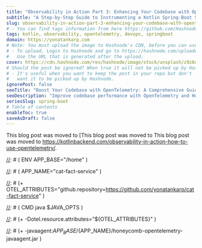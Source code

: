 ```yaml
---
title: "Observability in Action Part 3: Enhancing Your Codebase with OpenTelemetry"
subtitle: "A Step-by-Step Guide to Instrumenting a Kotlin Spring-Boot Service with OpenTelemetry"
slug: observability-in-action-part-3-enhancing-your-codebase-with-opentelemetry
# - You can find tags information from here https://github.com/Hashnode/support/blob/main/misc/tags.json
tags: kotlin, observability, opentelemetry, devops, springboot
domain: https://yonatankarp.com
# Note: You must upload the image to Hashnode's CDN, before you can use it here.
# - To upload, Login to Hashnode and go to https://hashnode.com/uploader
#   Use the URL that is generated after the upload.
cover: https://cdn.hashnode.com/res/hashnode/image/stock/unsplash/z9z6u1rn7sY/upload/64059cfb860d42a549748c2756ca7a5a.jpeg
# Should the post be ignored? When true it will not be picked up by Hashnode.
# - It's useful when you want to keep the post in your repo but don't
#   want it to be picked up by Hashnode.
ignorePost: false
seoTitle: "Boost Your Codebase with OpenTelemetry: A Comprehensive Guide"
seoDescription: "Improve codebase performance with OpenTelemetry and Honeycomb.io, boosting observability, monitoring, and insights for modern applications."
seriesSlug: spring-boot
# Table of contents
enableToc: true
saveAsDraft: false
---
```


This blog post was moved to [This blog post was moved to This blog post was moved to https://kotlinbackend.com/observability-in-action-how-to-use-opentelemetry/.

[//]: # (> **TL;DR:** Enhancing your codebase with OpenTelemetry involves setting up [HoneyComb.io]&#40;http://HoneyComb.io&#41;, integrating the OpenTelemetry SDK and agent, modifying the bootRun task, running the service locally, updating the Dockerfile, and modifying the docker-compose.yml file. This allows you to monitor your service and gain insights into its behavior.)

[//]: # ()
[//]: # (Welcome to my series on Observability in Action. In this series, I explore various aspects of enhancing your codebase with modern observability techniques. If you're new to the series, I highly encourage you to check out our previous articles to gain a comprehensive understanding of the topics covered.)

[//]: # ()
[//]: # (### Series Outline)

[//]: # ()
[//]: # (* [Part 1 - Build Client Library]&#40;https://yonatankarp.com/observability-in-action-part-1-enhancing-your-codebase-with-opentelemetry&#41;)

[//]: # ()
[//]: # (* [Part 2 - Build the Service]&#40;https://yonatankarp.com/observability-in-action-part-2-enhancing-your-codebase-with-opentelemetry&#41;)

[//]: # ()
[//]: # (* [Part 3 - Instrument the Service]&#40;https://yonatankarp.com/observability-in-action-part-3-enhancing-your-codebase-with-opentelemetry&#41; ⬅ You are here)

[//]: # ()
[//]: # (* Part 4 - Integrate the OpenTelemetry Collector)

[//]: # ()
[//]: # ()
[//]: # (All code examples for this series are available on GitHub:)

[//]: # ()
[//]: # (* Code examples related to this service can be found [here]&#40;https://github.com/yonatankarp/cat-fact-service/tree/add-instumentation&#41; on the branch `add-instumentation`.)

[//]: # ()
[//]: # ()
[//]: # (## Introduction to HoneyComb.io)

[//]: # ()
[//]: # (In this article, we'll use [HoneyComb.io]&#40;https://www.honeycomb.io/&#41; as our tracing backend. While there are other tools in the market, some of which can be run on your local machine &#40;e.g., [Jaeger]&#40;https://www.jaegertracing.io/&#41;&#41;, I chose HoneyComb because of their complementary tools that offer improved monitoring of the service and insights into its behavior.)

[//]: # ()
[//]: # (HoneyComb is a cloud-based observability platform that helps developers gain insights into their software systems. They provide tools such as SLA/SLO monitoring, distributed tracing, and real-time log aggregation. This enables us to quickly identify and address problems before they affect users. HoneyComb operates on an event-based data model, which means engineers can explore and analyze data in real-time, drilling down into specific issues to identify the root cause and take corrective action. HoneyComb also offers visualization tools like heatmaps, histograms, and scatter plots, but we won't cover them in this series.)

[//]: # ()
[//]: # (### Setting up HoneyComb.io)

[//]: # ()
[//]: # (You can sign up for a free HoneyComb account that processes up to 20 million events per month, which is more than sufficient for our needs. To create an account, visit [HoneyComb.io]&#40;https://www.honeycomb.io/&#41;, click on the "Start for Free" button, fill in your information, and set up a team.)

[//]: # ()
[//]: # (For this article, we will use the default `test` environment, but you can create additional environments as you see fit.)

[//]: # ()
[//]: # (After setting up, you should land on a page that looks like this:)

[//]: # ()
[//]: # (![]&#40;https://cdn.hashnode.com/res/hashnode/image/upload/v1692958050720/8c6013d6-0577-4ca7-a59d-188058f22fa5.png align="center"&#41;)

[//]: # ()
[//]: # (Next, we'll create a new API key for our service to send data to HoneyComb. To do this, click on `Account` ➡️ `Team settings`. On the following page,)

[//]: # ()
[//]: # (![]&#40;https://cdn.hashnode.com/res/hashnode/image/upload/v1692958068374/3399e8b5-88ef-4ed3-8a01-1a516fe3c26d.png align="center"&#41;)

[//]: # ()
[//]: # (under the `Environments and API Keys` section, click the `Manage` button.)

[//]: # ()
[//]: # (![]&#40;https://cdn.hashnode.com/res/hashnode/image/upload/v1692958100375/2af5d489-fb60-488c-833c-b5638813fbe3.png align="center"&#41;)

[//]: # ()
[//]: # (On the next page, click the `Create API Key` button and name it. For this tutorial, let's call it `local` &#40;indicating local execution&#41;. We want to limit our key's scope to the minimum required, so the key should have only the `Send events` and `Create datasets` permissions.)

[//]: # ()
[//]: # (![]&#40;https://cdn.hashnode.com/res/hashnode/image/upload/v1692958113397/b1682df7-021d-48da-b957-1e3e0c79b5c3.png align="center"&#41;)

[//]: # ()
[//]: # (Once you've made these selections, click the `Save` button. You should now see the key displayed on your screen. We'll use this key later when configuring our service.)

[//]: # ()
[//]: # (## Setting Up Instrumentation)

[//]: # ()
[//]: # (This section will detail how to equip our service with OpenTelemetry, which is the primary focus of this article.)

[//]: # ()
[//]: # (### Prerequisites)

[//]: # ()
[//]: # (To achieve this, we will add the following to our project:)

[//]: # ()
[//]: # (* OpenTelemetry Agent - for automatic tracing)

[//]: # ()
[//]: # (* OpenTelemetry SDK - for manual tracing)

[//]: # ()
[//]: # (* A Gradle task to fetch the OpenTelemetry Java agent before every build)

[//]: # ()
[//]: # (* Configuration of the OpenTelemetry agent within the `bootRun` task for local testing)

[//]: # ()
[//]: # (* Modifications to the `Dockerfile` to integrate the OpenTelemetry agent)

[//]: # ()
[//]: # (* Modifications to the `docker-compose.yml` file to add the OpenTelemetry agent's environmental settings)

[//]: # ()
[//]: # ()
[//]: # (Time to dive in!)

[//]: # ()
[//]: # (![]&#40;https://cdn.hashnode.com/res/hashnode/image/upload/v1692958126625/e23898d8-cdf6-44e4-be9f-774a228ad7f2.gif align="center"&#41;)

[//]: # ()
[//]: # (### Integrating the OpenTelemetry SDK and Agent)

[//]: # ()
[//]: # (First, we'll add the OpenTelemetry SDK and agent dependencies to our project. HoneyComb provides a library that extends the basic functionality of the JVM OpenTelemetry, and we will use it.)

[//]: # ()
[//]: # (#### Dependency Integration)

[//]: # ()
[//]: # (We will start by adding our dependencies within `build.gradle.kts`:)

[//]: # ()
[//]: # (```kotlin)

[//]: # (dependencies {)

[//]: # (  implementation&#40;"io.honeycomb:honeycomb-opentelemetry-sdk:1.5.2"&#41;)

[//]: # (  // We're using compileOnly as we need this dependency only to set the)

[//]: # (  // agent on our docker image and local development)

[//]: # (  compileOnly&#40;"io.honeycomb:honeycomb-opentelemetry-javaagent:1.5.2"&#41;)

[//]: # (})

[//]: # (```)

[//]: # ()
[//]: # (#### Constructing the Gradle Task for the OpenTelemetry Agent)

[//]: # ()
[//]: # (Once we're done, we will create a new Gradle task &#40;called `copyOpenTelemetryAgent`&#41; that will copy the OpenTelemetry agent to the `build/output/libs` directory before each build by making the `build` task depends on it.)

[//]: # ()
[//]: # (```kotlin)

[//]: # (tasks {)

[//]: # (  build {)

[//]: # (    dependsOn&#40;"copyOpenTelemetryAgent"&#41;)

[//]: # (  }    )

[//]: # (    )
[//]: # (  register<Copy>&#40;"copyOpenTelemetryAgent"&#41; {)

[//]: # (    project.delete&#40;)

[//]: # (        fileTree&#40;"${layout.buildDirectory.get&#40;&#41;.asFile}/output/libs"&#41;)

[//]: # (    &#41;)

[//]: # ()
[//]: # (    from&#40;configurations.compileClasspath&#41;)

[//]: # (    into&#40;"${layout.buildDirectory.get&#40;&#41;.asFile}/output/libs"&#41;)

[//]: # (    include&#40;"honeycomb-opentelemetry-javaagent*"&#41;)

[//]: # (    // We want to remove the version from the jar file name for easier)

[//]: # (    // referencing during the service execution)

[//]: # (    rename&#40;"-[1-9]+.[0-9]+.[0-9]+.jar", ".jar"&#41;)

[//]: # (  })

[//]: # (})

[//]: # (```)

[//]: # ()
[//]: # (You can refresh Gradle and see that the new task appears:)

[//]: # ()
[//]: # (![]&#40;https://cdn.hashnode.com/res/hashnode/image/upload/v1692958182938/b84f2de5-2805-4754-8ba2-192662d63282.png align="center"&#41;)

[//]: # ()
[//]: # (We can run the `build` task and see that the OpenTelemetry agent is copied to the `build/output/libs` directory:)

[//]: # ()
[//]: # (![]&#40;https://cdn.hashnode.com/res/hashnode/image/upload/v1692958193898/68864760-9593-4d29-a085-b5422fc60c51.png align="center"&#41;)

[//]: # ()
[//]: # (#### Modifying the `bootRun` Task)

[//]: # ()
[//]: # (Next, we'll update the `bootRun` task to include the OpenTelemetry agent. By doing so, we can run the service locally and have it send data to HoneyComb.)

[//]: # ()
[//]: # (Add the following to the `bootRun` task in your `build.gradle.kts` file:)

[//]: # ()
[//]: # (```kotlin)

[//]: # (tasks {)

[//]: # (    bootRun {)

[//]: # (        environment = mapOf&#40;)

[//]: # (            "HONEYCOMB_API_KEY" to System.getenv&#40;"HONEYCOMB_API_KEY"&#41;,)

[//]: # (            "SERVICE_NAME" to "cat-fact-service",)

[//]: # (            "HONEYCOMB_API_ENDPOINT" to "https://api.honeycomb.io:443",)

[//]: # (            "ENVIRONMENT" to "test",)

[//]: # (        &#41;)

[//]: # ()
[//]: # (        jvmArgs = listOf&#40;)

[//]: # (            "-javaagent:${layout.buildDirectory.get&#40;&#41;.asFile}/output/libs/honeycomb-opentelemetry-javaagent.jar",)

[//]: # (            // Passing static parameter to the collector, in this case - )

[//]: # (            // a reference to the GitHub repository)

[//]: # (            "-Dotel.resource.attributes=github.repository=https://github.com/ForkingGeniuses/cat-fact-service",)

[//]: # (        &#41;)

[//]: # (    })

[//]: # (})

[//]: # (```)

[//]: # ()
[//]: # (Note that to work, this task needs the `HONEYCOMB_API_KEY` environment variable to be set with the API key we created earlier. Moreover, currently, we're calling the HoneyComb API directly, so we need to set the `HONEYCOMB_API_ENDPOINT` environment variable to `https://api.honeycomb.io:443`. In the future, we'll fix this by using the OpenTelemetry collector.)

[//]: # ()
[//]: # (#### Local Service Execution)

[//]: # ()
[//]: # (We can now run the service, and observe the data being sent to HoneyComb.)

[//]: # ()
[//]: # (To run our service, execute the following command &#40;ensure that the database is running&#41;:)

[//]: # ()
[//]: # (```bash)

[//]: # ($ ./gradlew bootRun)

[//]: # (```)

[//]: # ()
[//]: # (Generate some data by accessing the endpoint a few times:)

[//]: # ()
[//]: # (```bash)

[//]: # ($ curl http://localhost:8080/api/v1/cat/facts)

[//]: # (```)

[//]: # ()
[//]: # (Go to the HoneyComb UI and click on the `Query` button. You can click the `Run Query` button to see the data being sent to HoneyComb. You can see for example our `github.repository` attribute being sent:)

[//]: # ()
[//]: # (![]&#40;https://cdn.hashnode.com/res/hashnode/image/upload/v1692958235562/b824c4a4-1552-43d7-b99b-0a83d9bb434f.png align="center"&#41;)

[//]: # ()
[//]: # (We can also create a graph to visualize the data by selecting anything under `VISUALIZE` box. For example:)

[//]: # ()
[//]: # (![]&#40;https://cdn.hashnode.com/res/hashnode/image/upload/v1692958261190/6df2a461-2aae-4e59-bda2-823c1ef202fa.png align="center"&#41;)

[//]: # ()
[//]: # (Lastly, we can drill down into a specific trace by clicking on the traces, and see the execution path of the request:)

[//]: # ()
[//]: # (![]&#40;https://cdn.hashnode.com/res/hashnode/image/upload/v1692958268950/5b100bcd-5219-4f66-bc0e-a371b7869839.png align="center"&#41;)

[//]: # ()
[//]: # (#### Modifications the Dockerfile)

[//]: # ()
[//]: # (Running the service locally is great, but we want to run it in a container. By doing so, we can execute the service in a more production-like environment.)

[//]: # ()
[//]: # (The changes required to run the service in a container are minimal. We need to add the OpenTelemetry agent to the container and set the environment variables required by the agent.)

[//]: # ()
[//]: # (We will also add our static attributes to the agent, so we can easily filter the data in HoneyComb. We can have multiple attributes separated by a comma. For example:)

[//]: # ()
[//]: # (```text)

[//]: # (github.repository=https://github.com/yonatankarp/cat-fact-service,slack.channel=#cat-facts)

[//]: # (```)

[//]: # ()
[//]: # (Our updated `Dockerfile` will look like this:)

[//]: # ()
[//]: # (```diff)

[//]: # ( FROM --platform=linux/x86_64 eclipse-temurin:17-jre-alpine)

[//]: # ( )
[//]: # ( ENV APP_BASE="/home" \)

[//]: # (     APP_NAME="cat-fact-service" \)

[//]: # (+    OTEL_ATTRIBUTES="github.repository=https://github.com/yonatankarp/cat-fact-service" \)

[//]: # (     SERVER_PORT="8080")

[//]: # ( )
[//]: # ( EXPOSE ${SERVER_PORT})

[//]: # ( RUN apk update && apk upgrade && apk add curl openssl gcompat bash busybox-extra)

[//]: # ( )
[//]: # ( RUN mkdir -p ${APP_BASE}/${APP_NAME})

[//]: # ( )
[//]: # (+# Otel agent)

[//]: # (+COPY "/build/output/libs" "${APP_BASE}/${APP_NAME}")

[//]: # (+)

[//]: # (+COPY "/build/libs/${APP_NAME}*.jar" "${APP_BASE}/${APP_NAME}.jar")

[//]: # ( )
[//]: # ()
[//]: # ( CMD java $JAVA_OPTS \)

[//]: # (+    -Dotel.resource.attributes="${OTEL_ATTRIBUTES}" \)

[//]: # (+    -javaagent:${APP_BASE}/${APP_NAME}/honeycomb-opentelemetry-javaagent.jar \)

[//]: # (     -jar ${APP_BASE}/${APP_NAME}.jar)

[//]: # (```)

[//]: # ()
[//]: # (![]&#40;https://cdn.hashnode.com/res/hashnode/image/upload/v1692958311701/fac8c12f-6d50-4b9c-bb90-08efa3aab9fd.png align="center"&#41;)

[//]: # ()
[//]: # (#### Modifications of the `docker-compose.yml` File)

[//]: # ()
[//]: # (Lastly, the `docker-compose.yml` will need updating to add the required environment variables:)

[//]: # ()
[//]: # (```diff)

[//]: # (@@ -16,6 +16,10 @@ services:)

[//]: # (       - DB_NAME=facts)

[//]: # (       - DB_USER=postgres)

[//]: # (       - DB_PASSWORD=secret)

[//]: # (+      - HONEYCOMB_API_KEY=${HONEYCOMB_API_KEY})

[//]: # (+      - SERVICE_NAME=cat-fact-service)

[//]: # (+      - HONEYCOMB_API_ENDPOINT=https://api.honeycomb.io:443)

[//]: # (+      - OTEL_JAVAAGENT_DEBUG=false)

[//]: # ( )
[//]: # (   postgres:)

[//]: # (     container_name: cat-fact-service-postgres)

[//]: # (```)

[//]: # ()
[//]: # (Activate the entire configuration using `docker-compose`:)

[//]: # ()
[//]: # (```bash)

[//]: # ($ docker compose up)

[//]: # (```)

[//]: # ()
[//]: # (%%[contact-me])

[//]: # ()
[//]: # (## Conclusion)

[//]: # ()
[//]: # (Enhancing your codebase with OpenTelemetry allows you to monitor your service and gain valuable insights into its behavior. By integrating [HoneyComb.io]&#40;http://HoneyComb.io&#41;, the OpenTelemetry SDK, and the agent, you can effectively set up observability for your service while also benefiting from HoneyComb's powerful analysis tools. This process involves updating the bootRun task, Dockerfile, and docker-compose.yml file, as well as setting up [HoneyComb.io]&#40;http://HoneyComb.io&#41; for tracing.)

[//]: # ()
[//]: # (In the next article, we will show how to correctly instrument a Spring filter for our service.)

[//]: # ()
[//]: # (## Acknowledgments)

[//]: # ()
[//]: # (* [Mariusz Sołtysiak]&#40;https://medium.com/@mariuszsoltysiak&#41; - for moral support, review, and suggestions while writing this series of articles.)
